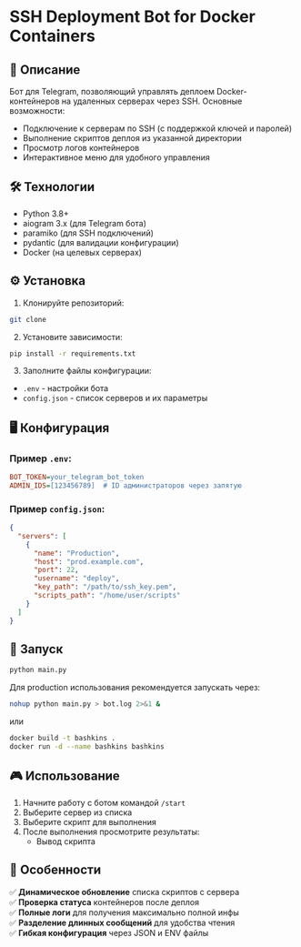 # SSH Deployment Bot for Docker Containers

## 📌 Описание

Бот для Telegram, позволяющий управлять деплоем Docker-контейнеров на удаленных серверах через SSH. Основные возможности:

- Подключение к серверам по SSH (с поддержкой ключей и паролей)
- Выполнение скриптов деплоя из указанной директории
- Просмотр логов контейнеров
- Интерактивное меню для удобного управления

## 🛠 Технологии

- Python 3.8+
- aiogram 3.x (для Telegram бота)
- paramiko (для SSH подключений)
- pydantic (для валидации конфигурации)
- Docker (на целевых серверах)

## ⚙️ Установка

1. Клонируйте репозиторий:
```bash
git clone
```

2. Установите зависимости:
```bash
pip install -r requirements.txt
```

3. Заполните файлы конфигурации:
- `.env` - настройки бота
- `config.json` - список серверов и их параметры

## 🖥 Конфигурация

### Пример `.env`:
```ini
BOT_TOKEN=your_telegram_bot_token
ADMIN_IDS=[123456789]  # ID администраторов через запятую
```

### Пример `config.json`:
```json
{
  "servers": [
    {
      "name": "Production",
      "host": "prod.example.com",
      "port": 22,
      "username": "deploy",
      "key_path": "/path/to/ssh_key.pem",
      "scripts_path": "/home/user/scripts"
    }
  ]
}
```

## 🚀 Запуск

```bash
python main.py
```

Для production использования рекомендуется запускать через:
```bash
nohup python main.py > bot.log 2>&1 &
```
или
```bash
docker build -t bashkins .
docker run -d --name bashkins bashkins
```

## 🎮 Использование

1. Начните работу с ботом командой `/start`
2. Выберите сервер из списка
3. Выберите скрипт для выполнения
4. После выполнения просмотрите результаты:
   - Вывод скрипта

## 📌 Особенности

✅ **Динамическое обновление** списка скриптов с сервера  
✅ **Проверка статуса** контейнеров после деплоя  
✅ **Полные логи** для получения максимально полной инфы  
✅ **Разделение длинных сообщений** для удобства чтения  
✅ **Гибкая конфигурация** через JSON и ENV файлы  
